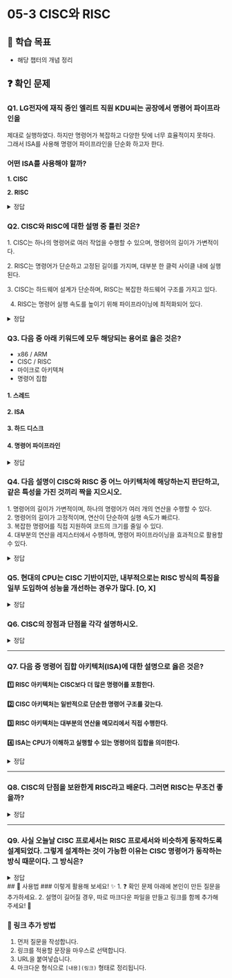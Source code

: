 # 05-3 CISC와 RISC

## 📌 학습 목표
- 해당 챕터의 개념 정리

## ❓ 확인 문제
### Q1. LG전자에 재직 중인 엘리트 직원 KDU씨는 공장에서 명령어 파이프라인을  
제대로 실행하였다. 하지만 명령어가 복잡하고 다양한 탓에 너무 효율적이지 못하다.  
그래서 ISA를 사용해 명령어 파이프라인을 단순화 하고자 한다.  
### 어떤 ISA를 사용해야 할까?

**1. CISC**  

**2. RISC**  

<details>
<summary>정답</summary>

- **RISC**    

**[해설]**  
CISC와 RISC 모두 명령어 처리를 위한 ISA지만 장단점이 다르다.  

**CISC vs RISC**  

| CISC | RISC |
|------|------|
| 복잡하고 다양한 명령어 | 단순하고 적은 명령어 |
| 가변 길이 명령어 | 고정 길이 명령어 |
| 다양한 주소 지정 방식 | 적은 주소 지정 방식 |
| 프로그램을 이루는 명령어의 수가 적음 | 프로그램을 이루는 명령어의 수가 많음 |
| 여러 클럭에 걸쳐 명령어 수행 | 1클럭 내외로 명령어 수행 |
| 파이프라이닝하기 어려움 | 파이프라이닝 하기 쉬움 |

</details>


### Q2. CISC와 RISC에 대한 설명 중 틀린 것은?

1️. CISC는 하나의 명령어로 여러 작업을 수행할 수 있으며, 명령어의 길이가 가변적이다.

2️. RISC는 명령어가 단순하고 고정된 길이를 가지며, 대부분 한 클럭 사이클 내에 실행된다.

3️. CISC는 하드웨어 설계가 단순하며, RISC는 복잡한 하드웨어 구조를 가지고 있다.

4. RISC는 명령어 실행 속도를 높이기 위해 파이프라이닝에 최적화되어 있다.

<details>
<summary>정답</summary>

- **3. CISC는 하드웨어 설계가 단순하며, RISC는 복잡한 하드웨어 구조를 가지고 있다. X**   
  - CISC는 복잡한 명령어를 처리하기 위해 하드웨어 설계가 복잡하고
  - RISC는 단순한 명령어 세트를 사용하여 하드웨어 설계도 더 단순합니다.

**[해설]**

- **1. CISC는 하나의 명령어로 여러 작업을 수행할 수 있으며, 명령어의 길이가 가변적이다. O**   
  - 복잡한 명령어를 사용하여 하나의 명령어로 여러 작업을 수행할 수 있음
  - 명령어 길이가 가변적이며, 실행 시간이 길어질 수 있음


- **2️. RISC는 명령어가 단순하고 고정된 길이를 가지며, 대부분 한 클럭 사이클 내에 실행된다. O**   
  - 단순하고 짧은 명령어를 사용하여 실행 속도를 높임
  - 대부분의 명령어가 고정된 길이를 가지며, 한 클럭 사이클 내에서 실행됨
  

- **4. RISC는 명령어 실행 속도를 높이기 위해 파이프라이닝에 최적화되어 있다. O** 
  - RISC는 단순한 명령어 구조 덕분에 파이프라이닝(Pipelining)에 최적화되어 있음
  - CISC는 명령어 길이가 가변적이라 파이프라이닝 적용이 어렵고 복잡할 수 있음
  
---

</details>  

### Q3. 다음 중 아래 키워드에 모두 해당되는 용어로 옳은 것은?

- x86 / ARM
- CISC / RISC
- 마이크로 아키텍쳐
- 명령어 집합

#### 1. 스레드
#### 2. ISA
#### 3. 하드 디스크
#### 4. 명령어 파이프라인

<details>
<summary>정답</summary>

#### 2. ISA   
- ISA는 CPU가 이해할 수 있는 명령어들의 모음으로, 명령어 집합 혹은 명령어 집합 구조라 합니다.
- x86과 ARM은 ISA에 해당되며, 이들은 서로 다른 ISA이기 때문에 이들을 기반으로 생성된 실행 파일 또한 다르게 작성됩니다.
- ISA는 오늘날 크게 CISC와 RISC로 나뉩니다. 각 ISA는 사용 가능한 명령어의 수, 명령어 수행에 필요한 클럭 등에 있어 차이가 존재합니다.
- ISA를 구현하는 방법을 마이크로아키텍처 혹은 컴퓨터 조직이라고 합니다. 같은 ISA일지라도 마이크로아키텍처에 따라 성능이 달라질 수 있습니다.
  
---

</details>  


### **Q4. 다음 설명이 CISC와 RISC 중 어느 아키텍처에 해당하는지 판단하고, 같은 특성을 가진 것끼리 짝을 지으시오.**  

1️. 명령어의 길이가 가변적이며, 하나의 명령어가 여러 개의 연산을 수행할 수 있다.  
2️. 명령어의 길이가 고정적이며, 연산이 단순하여 실행 속도가 빠르다.  
3️. 복잡한 명령어를 직접 지원하여 코드의 크기를 줄일 수 있다.  
4️. 대부분의 연산을 레지스터에서 수행하며, 명령어 파이프라이닝을 효과적으로 활용할 수 있다.  

<details>  
<summary>정답</summary>  

- **CISC: 1️, 3️**  
- **RISC: 2️, 4️**  

---  

### **CISC**  
- **명령어의 길이가 가변적**이며, 하나의 명령어가 **여러 개의 연산을 수행할 수 있음**  
- **복잡한 명령어를 직접 지원**하여 코드 크기를 줄이는 것이 가능  
- **메모리 접근이 자유로움** (연산 중 메모리에서 데이터를 바로 가져올 수 있음)  
- 대표적인 예시: **x86 아키텍처**  

### **RISC**  
- **명령어의 길이가 고정적**이며, 단순한 연산 구조를 가짐  
- 대부분의 연산을 **레지스터에서 수행**하여 실행 속도를 빠르게 유지  
- **명령어 파이프라이닝을 효과적으로 활용**하여 병렬 처리 효율 증가  
- 대표적인 예시: **ARM 아키텍처**  

</details>

### Q5. 현대의 CPU는 CISC 기반이지만, 내부적으로는 RISC 방식의 특징을 일부 도입하여 성능을 개선하는 경우가 많다. [O, X]

<details> 
<summary>정답</summary>

 #### O
**[해설]**대표적인 예로 x86 계열의 CPU는 CISC 기반이지만, 내부적으로 명령어를 RISC 스타일로 변환하여 실행하는 방식(예: 마이크로-오퍼레이션)으로 성능을 향상시키고 있다.

</details>

### Q6. CISC의 장점과 단점을 각각 설명하시오.

<details> 
<summary>정답</summary>

**장점**: CISC는 다양한 명령어를 포함하여 복잡한 연산을 단일 명령어로 수행할 수 있어, 적은 명령어 수로도 프로그램을 작성할 수 있다.
**단점**: 명령어가 복잡하고 길이가 가변적이므로, 파이프라이닝을 활용하기 어렵고 CPU 설계가 복잡해진다.

</details>

---

### Q7. 다음 중 명령어 집합 아키텍처(ISA)에 대한 설명으로 옳은 것은?

#### 1️⃣ RISC 아키텍처는 CISC보다 더 많은 명령어를 포함한다.
#### 2️⃣ CISC 아키텍처는 일반적으로 단순한 명령어 구조를 갖는다.
#### 3️⃣ RISC 아키텍처는 대부분의 연산을 메모리에서 직접 수행한다.
#### 4️⃣ ISA는 CPU가 이해하고 실행할 수 있는 명령어의 집합을 의미한다.

<details>
<summary>정답</summary>

<h4>4️⃣ ISA는 CPU가 이해하고 실행할 수 있는 명령어의 집합을 의미한다.</h4>

- ISA(Instruction Set Architecture)는 CPU가 실행할 수 있는 기본적인 명령어들의 집합을 의미함함.

---
#### 1️⃣ RISC는 단순한 명령어 구조를 가지며, CISC보다 명령어 개수가 적은 경우가 많음.

#### 2️⃣ CISC는 복잡한 명령어 구조를 가짐.(명령어의 규격화 X)

#### 3️⃣ RISC는 대부분의 연산을 레지스터에서 수행하며, 메모리에서 직접 연산하는 경우는 드뭄.


</details>

---



### Q8. CISC의 단점을 보완한게 RISC라고 배운다. 그러면 RISC는 무조건 좋을까?

<details>
<summary>정답</summary>

각각의 개념을 보자

#### CISC (Complex Instruction Set Computer, 복잡한 명령어 집합 컴퓨터)

한 개의 명령어가 여러 단계를 처리할 수 있다.
복잡한 연산을 한 번에 실행할 수 있어서 명령어 개수가 적지만, 실행 시간이 길어질 수 있다.
예: x86 (인텔, AMD CPU)  



#### RISC (Reduced Instruction Set Computer, 단순한 명령어 집합 컴퓨터)
명령어를 단순화하고, 하나의 명령어는 하나의 작업만 수행한다.
실행 속도가 빠르고 파이프라이닝이 효율적이지만, 같은 작업을 수행하려면 더 많은 명령어가 필요할 수도 있다.
예: ARM (스마트폰, 태블릿, 서버용 CPU), RISC-V, PowerPC



그렇다면 RISC의 장단점을 통해 비교하자!

#### RISC의 장점
- 빠른 실행 속도 

명령어가 단순해서 파이프라이닝(명령어 중첩 실행) 최적화가 가능하다.
전력 소모가 적고 발열이 낮아 모바일 기기에 유리하다.
하드웨어 설계가 단순하다.

명령어가 단순하기 때문에 CPU 설계가 간단하고, 최적화하기 쉽다.
제조 비용이 줄어들고 전력 효율이 좋아 배터리 기반 기기(스마트폰, 태블릿 등)에 적합하다.
병렬 처리(멀티코어) 효율이 좋다.

명령어가 짧고 일정한 길이라 여러 개의 명령어를 동시에 실행하는 데 유리하다.


#### RISC의 단점 (CISC가 더 나은 경우)
- 메모리 사용량 증가

명령어가 단순하기 때문에 같은 작업을 하기 위해 더 많은 명령어가 필요할 수 있다.
결과적으로 프로그램 크기가 커질 수 있다.
컴파일러 최적화 필요

복잡한 연산을 수행하려면 여러 개의 명령어를 조합해야 하므로 컴파일러가 더 많은 일을 해야 한한다.
명령어 최적화가 부족하면 성능이 떨어질 수도 있다.
데스크톱/서버 환경에서는 CISC가 유리한 경우가 많음

x86 기반 CPU(인텔, AMD)는 CISC를 사용하지만 강력한 캐시 메모리, 브랜치 예측, 마이크로아키텍처 최적화를 통해 매우 빠르다.
복잡한 연산을 한 번에 수행할 수 있어서 데스크톱/서버에서는 오히려 성능이 더 좋을 수도 있다.


이에 따라 **무조건 RISC가 좋다** 라기 보다는 **목적에 따라 다르게 사용된다** 가 옳음을 알 수 있다.


</details>

---

### Q9. 사실 오늘날 CISC 프로세서는 RISC 프로세서와 비슷하게 동작하도록 설계되었다. 그렇게 설계하는 것이 가능한 이유는 CISC 명령어가 동작하는 방식 때문이다. 그 방식은?


<details>
	<summary>정답</summary>
	<h4>CISC 명령어는 내부적으로 마이크로연산(μOps)으로 변환되어 실행되기 때문</h4>
	---
	
	- CISC의 복잡한 명령어는 마이크로코드나 마이크로연산 같은 작은 연산으로 변환하여 동작
		- 매우 복잡한 연산이 아닌 경우, 마이크로연산으로 변환되는 것이 일반적임
	- 이는 RISC의 명령어를 파이프라이닝하는 것과 유사하게 처리하여 RISC 프로세서와 유사하게 동작하게 함
	- 이외에도 OoOE 같은 고급 기술을 적용하기 쉽게 해줌
</details>
## 📝 사용법  
### 이렇게 활용해 보세요! ✨  
1. ❓ 확인 문제 아래에 본인이 만든 질문을 추가하세요.  
2. 설명이 길어질 경우, 따로 마크다운 파일을 만들고 링크를 함께 추가해 주세요! 🔗  

### 🔗 링크 추가 방법  
1. 먼저 질문을 작성합니다.  
2. 링크를 적용할 문장을 마우스로 선택합니다.  
3. URL을 붙여넣습니다.  
4. 마크다운 형식으로 `[내용](링크)` 형태로 정리됩니다.  
